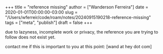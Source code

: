 +++
title = "reference missing"
author = ["Wanderson Ferreira"]
date = 2020-01-01T00:00:00-03:00
slug = "/Users/wferreir/code/roam/notes/20240915190218-reference-missing"
tags = ["meta", "publish"]
draft = false
+++

due to lazyness, incomplete work or privacy, the reference you are trying to
follow does not exist yet.

contact me if this is important to you at this point:
[wand at hey dot com]
